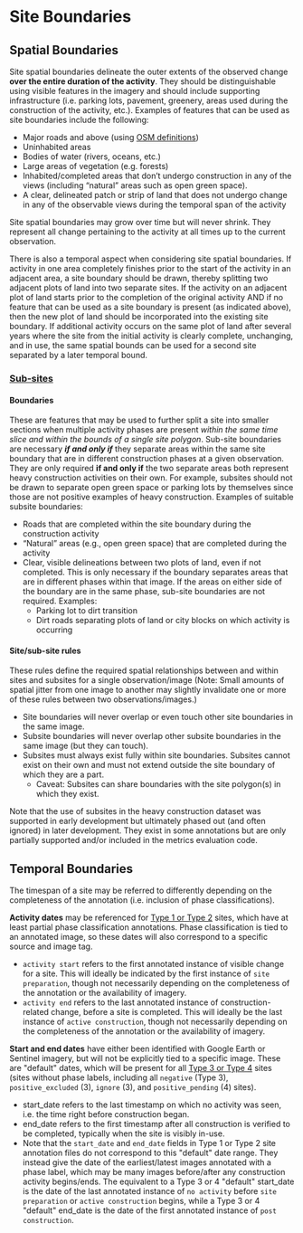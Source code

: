 # Site Boundaries

## Spatial Boundaries 

Site spatial boundaries delineate the outer extents of the observed change **over the entire duration of the activity**. They should be distinguishable using visible features in the imagery and should include supporting infrastructure (i.e. parking lots, pavement, greenery, areas used during the construction of the activity, etc.). Examples of features that can be used as site boundaries include the following:
- Major roads and above (using [OSM definitions](https://wiki.openstreetmap.org/wiki/United_States/Road_classification))
- Uninhabited areas
- Bodies of water (rivers, oceans, etc.)
- Large areas of vegetation (e.g. forests)
- Inhabited/completed areas that don’t undergo construction in any of the views (including “natural” areas such as open green space).
- A clear, delineated patch or strip of land that does not undergo change in any of the observable views during the temporal span of the activity

Site spatial boundaries may grow over time but will never shrink. They represent all change pertaining to the activity at all times up to the current observation. 

There is also a temporal aspect when considering site spatial boundaries. If activity in one area completely finishes prior to the start of the activity in an adjacent area, a site boundary should be drawn, thereby splitting two adjacent plots of land into two separate sites. If the activity on an adjacent plot of land starts prior to the completion of the original activity AND if no feature that can be used as a site boundary is present (as indicated above), then the new plot of land should be incorporated into the existing site boundary. If additional activity occurs on the same plot of land after several years where the site from the initial activity is clearly complete, unchanging, and in use, the same spatial bounds can be used for a second site separated by a later temporal bound.

### <ins>Sub-sites</ins>

#### Boundaries

These are features that may be used to further split a site into smaller sections when multiple activity phases are present _within the same time slice and within the bounds of a single site polygon_. Sub-site boundaries are necessary _**if and only if**_ they separate areas within the same site boundary that are in different construction phases at a given observation. They are only required **if and only if** the two separate areas both represent heavy construction activities on their own. For example, subsites should not be drawn to separate open green space or parking lots by themselves since those are not positive examples of heavy construction. Examples of suitable subsite boundaries: 
- Roads that are completed within the site boundary during the construction activity
- “Natural” areas (e.g., open green space) that are completed during the activity
- Clear, visible delineations between two plots of land, even if not completed. This is only necessary if the boundary separates areas that are in different phases within that image. If the areas on either side of the boundary are in the same phase, sub-site boundaries are not required. Examples: 
  - Parking lot to dirt transition 
  - Dirt roads separating plots of land or city blocks on which activity is occurring

#### Site/sub-site rules

These rules define the required spatial relationships between and within sites and subsites for a single observation/image (Note: Small amounts of spatial jitter from one image to another may slightly invalidate one or more of these rules between two observations/images.)
- Site boundaries will never overlap or even touch other site boundaries in the same image.
- Subsite boundaries will never overlap other subsite boundaries in the same image (but they can touch). 
- Subsites must always exist fully within site boundaries. Subsites cannot exist on their own and must not extend outside the site boundary of which they are a part.
  - Caveat: Subsites can share boundaries with the site polygon(s) in which they exist. 

Note that the use of subsites in the heavy construction dataset was supported in early development but ultimately phased out (and often ignored) in later development. They exist in some annotations but are only partially supported and/or included in the metrics evaluation code.  

## Temporal Boundaries

The timespan of a site may be referred to differently depending on the completeness of the annotation (i.e. inclusion of phase classifications).

**Activity dates** may be referenced for [Type 1 or Type 2](https://github.com/pubgeo/IARPA-SMART/blob/main/README.md#annotation-types) sites, which have at least partial phase classification annotations. Phase classification is tied to an annotated image, so these dates will also correspond to a specific source and image tag.
- `activity start` refers to the first annotated instance of visible change for a site. This will ideally be indicated by the first instance of `site preparation`, though not necessarily depending on the completeness of the annotation or the availability of imagery.
- `activity end` refers to the last annotated instance of construction-related change, before a site is completed. This will ideally be the last instance of `active construction`, though not necessarily depending on the completeness of the annotation or the availability of imagery.

**Start and end dates** have either been identified with Google Earth or Sentinel imagery, but will not be explicitly tied to a specific image. These are "default" dates, which will be present for all [Type 3 or Type 4](https://github.com/pubgeo/IARPA-SMART/blob/main/README.md#annotation-types) sites (sites without phase labels, including all `negative` (Type 3), `positive_excluded` (3), `ignore` (3), and `positive_pending` (4) sites).
- start_date refers to the last timestamp on which no activity was seen, i.e. the time right before construction began.
- end_date refers to the first timestamp after all construction is verified to be completed, typically when the site is visibly in-use.
- Note that the `start_date` and `end_date` fields in Type 1 or Type 2 site annotation files do not correspond to this "default" date range. They instead give the date of the earliest/latest images annotated with a phase label, which may be many images before/after any construction activity begins/ends. The equivalent to a Type 3 or 4 "default" start_date is the date of the last annotated instance of `no activity` before `site preparation` or `active construction` begins, while a Type 3 or 4 "default" end_date is the date of the first annotated instance of `post construction`.
